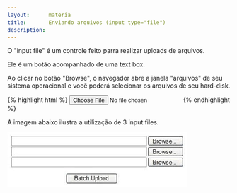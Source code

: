 ```yaml
---
layout:      materia
title:       Enviando arquivos (input type="file")
description: 
---
```



O "input file" é um controle feito parra realizar uploads de arquivos.

Ele é um botão acompanhado de uma text box.

Ao clicar no botão "Browse", o navegador abre a janela "arquivos" de seu sistema operacional e você poderá selecionar os arquivos de seu hard-disk.

{% highlight html %}
<input type="file" />
{% endhighlight %}

A imagem abaixo ilustra a utilização de 3 input files.

![Ilustração de um campo input file](input-file.jpg "Ilustração de um campo input file")
